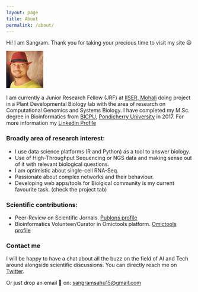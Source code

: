 ```yaml
---
layout: page
title: About
permalink: /about/
---
```


Hi! I am Sangram.
Thank you for taking your precious time to visit my site :smiley:

<img src="images/sksahu.jpeg" 
      alt="Sangram Keshari Sahu" 
      width="100" 
      style="float: centre; margin-right: 10px;" />

I am currently a Junior Research Fellow (JRF) at [IISER, Mohali] doing project in a Plant Developmental Biology lab with the area of research on Computational Genomics and Systems Biology. I have completed my M.Sc. degree in Bioinformatics from [BICPU], [Pondicherry University] in 2017. For more information my [Linkedin Profile]

### Broadly area of research interest:
* I use data science platforms (R and Python) as a tool to answer biology.
* Use of High-Throughput Sequencing or NGS data and making sense out of it with relevant biological questions.
* I am optimistic about single-cell RNA-Seq.
* Passionate about complex networks and their behaviour.
* Developing web apps/tools for Biolgical community is my current favourite task. (check the project tab)

### Scientific contributions:
* Peer-Review on Scientific Jornals. [Publons profile](https://publons.com/a/1564864/)
* Bioinformatics Volunteer/Curator in Omictools platform. [Omictools profile](https://omictools.com/profile/sangram-github)

### Contact me
I will be happy to have a chat about all the buzz on the field of AI and Tech around alongside scientific discussions. You can directly reach me on [Twitter](https://twitter.com/sangram_ksahu).

Or just drop an email :e-mail: on:
[sangramsahu15@gmail.com](mailto:sangramsahu15@gmail.com)


[Linkedin Profile]:https://www.linkedin.com/in/sangramkesharisahu/
[Pondicherry University]: http://www.pondiuni.edu.in
[BICPU]: https://www.bicpu.edu.in
[IISER, Mohali]: http://iisermohali.ac.in
